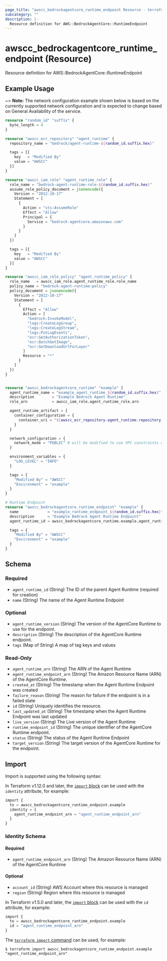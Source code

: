 ```yaml
---
page_title: "awscc_bedrockagentcore_runtime_endpoint Resource - terraform-provider-awscc"
subcategory: ""
description: |-
  Resource definition for AWS::BedrockAgentCore::RuntimeEndpoint
---
```


# awscc_bedrockagentcore_runtime_endpoint (Resource)

Resource definition for AWS::BedrockAgentCore::RuntimeEndpoint

## Example Usage

~> **Note:** The network configuration example shown below is based on the currently supported network configuration and is expected to change based on General Availability of the service.

```terraform
resource "random_id" "suffix" {
  byte_length = 4
}

resource "awscc_ecr_repository" "agent_runtime" {
  repository_name = "bedrock/agent-runtime-${random_id.suffix.hex}"

  tags = [{
    key   = "Modified By"
    value = "AWSCC"
  }]
}

resource "awscc_iam_role" "agent_runtime_role" {
  role_name = "bedrock-agent-runtime-role-${random_id.suffix.hex}"
  assume_role_policy_document = jsonencode({
    Version = "2012-10-17"
    Statement = [
      {
        Action = "sts:AssumeRole"
        Effect = "Allow"
        Principal = {
          Service = "bedrock-agentcore.amazonaws.com"
        }
      }
    ]
  })

  tags = [{
    key   = "Modified By"
    value = "AWSCC"
  }]
}

resource "awscc_iam_role_policy" "agent_runtime_policy" {
  role_name   = awscc_iam_role.agent_runtime_role.role_name
  policy_name = "bedrock-agent-runtime-policy"
  policy_document = jsonencode({
    Version = "2012-10-17"
    Statement = [
      {
        Effect = "Allow"
        Action = [
          "bedrock:InvokeModel",
          "logs:CreateLogGroup",
          "logs:CreateLogStream",
          "logs:PutLogEvents",
          "ecr:GetAuthorizationToken",
          "ecr:BatchGetImage",
          "ecr:GetDownloadUrlForLayer"
        ]
        Resource = "*"
      }
    ]
  })
}


resource "awscc_bedrockagentcore_runtime" "example" {
  agent_runtime_name = "example_agent_runtime_${random_id.suffix.hex}"
  description        = "Example Bedrock Agent Runtime"
  role_arn           = awscc_iam_role.agent_runtime_role.arn

  agent_runtime_artifact = {
    container_configuration = {
      container_uri = "${awscc_ecr_repository.agent_runtime.repository_uri}:latest"
    }
  }

  network_configuration = {
    network_mode = "PUBLIC" # will be modified to use VPC constraints once available
  }

  environment_variables = {
    "LOG_LEVEL" = "INFO"
  }

  tags = {
    "Modified By" = "AWSCC"
    "Environment" = "example"
  }
}

# Runtime Endpoint
resource "awscc_bedrockagentcore_runtime_endpoint" "example" {
  name             = "example_runtime_endpoint_${random_id.suffix.hex}"
  description      = "Example Bedrock Agent Runtime Endpoint"
  agent_runtime_id = awscc_bedrockagentcore_runtime.example.agent_runtime_id

  tags = {
    "Modified By" = "AWSCC"
    "Environment" = "example"
  }
}
```

<!-- schema generated by tfplugindocs -->
## Schema

### Required

- `agent_runtime_id` (String) The ID of the parent Agent Runtime (required for creation)
- `name` (String) The name of the Agent Runtime Endpoint

### Optional

- `agent_runtime_version` (String) The version of the AgentCore Runtime to use for the endpoint.
- `description` (String) The description of the AgentCore Runtime endpoint.
- `tags` (Map of String) A map of tag keys and values

### Read-Only

- `agent_runtime_arn` (String) The ARN of the Agent Runtime
- `agent_runtime_endpoint_arn` (String) The Amazon Resource Name (ARN) of the AgentCore Runtime.
- `created_at` (String) The timestamp when the Agent Runtime Endpoint was created
- `failure_reason` (String) The reason for failure if the endpoint is in a failed state
- `id` (String) Uniquely identifies the resource.
- `last_updated_at` (String) The timestamp when the Agent Runtime Endpoint was last updated
- `live_version` (String) The Live version of the Agent Runtime
- `runtime_endpoint_id` (String) The unique identifier of the AgentCore Runtime endpoint.
- `status` (String) The status of the Agent Runtime Endpoint
- `target_version` (String) The target version of the AgentCore Runtime for the endpoint.

## Import

Import is supported using the following syntax:

In Terraform v1.12.0 and later, the [`import` block](https://developer.hashicorp.com/terraform/language/import) can be used with the `identity` attribute, for example:

```terraform
import {
  to = awscc_bedrockagentcore_runtime_endpoint.example
  identity = {
    agent_runtime_endpoint_arn = "agent_runtime_endpoint_arn"
  }
}
```

<!-- schema generated by tfplugindocs -->
### Identity Schema

#### Required

- `agent_runtime_endpoint_arn` (String) The Amazon Resource Name (ARN) of the AgentCore Runtime

#### Optional

- `account_id` (String) AWS Account where this resource is managed
- `region` (String) Region where this resource is managed

In Terraform v1.5.0 and later, the [`import` block](https://developer.hashicorp.com/terraform/language/import) can be used with the `id` attribute, for example:

```terraform
import {
  to = awscc_bedrockagentcore_runtime_endpoint.example
  id = "agent_runtime_endpoint_arn"
}
```

The [`terraform import` command](https://developer.hashicorp.com/terraform/cli/commands/import) can be used, for example:

```shell
$ terraform import awscc_bedrockagentcore_runtime_endpoint.example "agent_runtime_endpoint_arn"
```